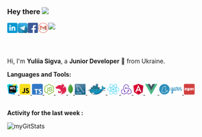 ### Hey there <img src="https://media.giphy.com/media/hvRJCLFzcasrR4ia7z/giphy.gif" height="25">

<a href="https://www.linkedin.com/in/yuliia-sigva-5aa9b417a/">
  <img align="left" alt="Linkdin" width="24px" src="https://github.com/ThunderWoman/icons/blob/main/linkedin.png" />
</a>
<a href="https://t.me/yuliia_sigva">
  <img align="left" alt="Telegram" width="24px" src="https://github.com/ThunderWoman/icons/blob/main/telegram.png" />
</a>
<a href="https://www.facebook.com/jipinews/">
  <img align="left" alt="Facebook" width="24px" src="https://github.com/ThunderWoman/icons/blob/main/facebook.png" />
</a>
<a href="mailto:yuliiasigva@gmail.com">
  <img align="left" alt="Mail" width="24px" src="https://github.com/ThunderWoman/icons/blob/main/gmail.png" />
</a>

![](https://visitor-badge.glitch.me/badge?page_id=ThunderWoman.ThunderWoman&left_color=green&right_color=gray)

<br />
<br />

Hi, I'm <b>Yuliia Sigva</b>, a <b>Junior Developer</b> 🚀 from Ukraine.
<br />

**Languages and Tools:**  

<a href="https://github.com/ThunderWoman/icons/blob/main/skils/WebStorm.png">
  <img height="25" title="WebStorm" src="https://github.com/ThunderWoman/icons/blob/main/skils/WebStorm.png">
</a>
<!-- <a href="https://github.com/ThunderWoman/icons/blob/main/skils/VisualStudioCode.png">
  <img height="25" title="VSC" src="https://github.com/ThunderWoman/icons/blob/main/skils/VisualStudioCode.png">
</a> -->
<a href="https://github.com/ThunderWoman/icons/blob/main/skils/JavaScript.png">
  <img height="25" title="JavaScript" src="https://github.com/ThunderWoman/icons/blob/main/skils/JavaScript.png">
</a>
<a href="https://github.com/ThunderWoman/icons/blob/main/skils/TypeScript.png">
  <img height="25" title="TypeScript" src="https://github.com/ThunderWoman/icons/blob/main/skils/TypeScript.png">
</a>
<a href="https://github.com/ThunderWoman/icons/blob/main/skils/NodeJS.png">
  <img height="25" title="NodeJs" src="https://github.com/ThunderWoman/icons/blob/main/skils/NodeJS.png">
</a>
<a href="https://github.com/ThunderWoman/icons/blob/main/skils/NodeJS.png">
  <img height="25" title="NestJs" src="https://github.com/ThunderWoman/icons/blob/main/skils/nestjs.png">
</a>
<a href="https://github.com/ThunderWoman/icons/blob/main/skils/MongoDB.png">
  <img height="25" title="MongoDB" src="https://github.com/ThunderWoman/icons/blob/main/skils/MongoDB.png">
</a>
<a href="https://github.com/ThunderWoman/icons/blob/main/skils/MySQL.png">
  <img height="25" title="MySQL" src="https://github.com/ThunderWoman/icons/blob/main/skils/MySQL.png">
</a>
<a href="https://github.com/ThunderWoman/icons/blob/main/skils/docker.png">
  <img height="25" title="Docker" src="https://github.com/ThunderWoman/icons/blob/main/skils/docker.png">
</a>
<a href="https://github.com/ThunderWoman/icons/blob/main/skils/React.png">
  <img height="25" title="React" src="https://github.com/ThunderWoman/icons/blob/main/skils/React.png">
</a>
<a href="https://github.com/ThunderWoman/icons/blob/main/skils/Redux.png">
  <img height="25" title="Redux" src="https://github.com/ThunderWoman/icons/blob/main/skils/Redux.png">
</a>
<a href="https://github.com/ThunderWoman/icons/blob/main/skils/Angular.png">
  <img height="25" title="Angular" src="https://github.com/ThunderWoman/icons/blob/main/skils/Angular.png">
</a>
<a href="https://github.com/ThunderWoman/icons/blob/main/skils/Vue.png">
  <img height="25" title="Vue" src="https://github.com/ThunderWoman/icons/blob/main/skils/Vue.png">
</a>
<a href="https://github.com/ThunderWoman/icons/blob/main/skils/yarn.png">
  <img height="25" title="yarn" src="https://github.com/ThunderWoman/icons/blob/main/skils/yarn.png">
</a>
<a href="https://github.com/ThunderWoman/icons/blob/main/skils/npm.png">
  <img height="25" title="npm" src="https://github.com/ThunderWoman/icons/blob/main/skils/npm.png">
</a>

<br />
<br />

**Activity for the last week :**

<div> 
  <img align="centre" width="310px" src="https://github-readme-stats.vercel.app/api?username=ThunderWoman&show_icons=true" alt="myGitStats" > 
</div>

